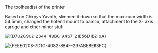 The toolhead(s) of the printer 

Based on Chirpys Yavoth, slimmed it down so that the maximum width is 54.5mm, changed the hotend mount to bambu, attachment to the X- axis carrige and other minor stuff

![{D702C902-2344-49BC-A467-21E56D1B216A}](https://github.com/user-attachments/assets/0cc7e270-ad91-4b87-9bef-61213b01e63d)


![{FEEE020B-7D1C-4082-8B4F-297ABE8EB3FC}](https://github.com/user-attachments/assets/063e9f7e-39e0-4bdf-ad93-d93027813c84)
